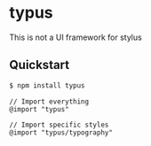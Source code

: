 # typus

This is not a UI framework for stylus

## Quickstart

```bash
$ npm install typus
```

```stylus
// Import everything
@import "typus"

// Import specific styles
@import "typus/typography"
```
